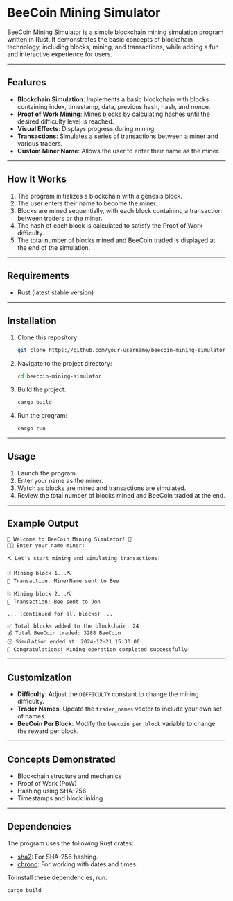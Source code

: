# BeeCoin Mining Simulator

BeeCoin Mining Simulator is a simple blockchain mining simulation program written in Rust. It demonstrates the basic concepts of blockchain technology, including blocks, mining, and transactions, while adding a fun and interactive experience for users.

---

## Features

- **Blockchain Simulation**: Implements a basic blockchain with blocks containing index, timestamp, data, previous hash, hash, and nonce.
- **Proof of Work Mining**: Mines blocks by calculating hashes until the desired difficulty level is reached.
- **Visual Effects**: Displays progress during mining.
- **Transactions**: Simulates a series of transactions between a miner and various traders.
- **Custom Miner Name**: Allows the user to enter their name as the miner.

---

## How It Works

1. The program initializes a blockchain with a genesis block.
2. The user enters their name to become the miner.
3. Blocks are mined sequentially, with each block containing a transaction between traders or the miner.
4. The hash of each block is calculated to satisfy the Proof of Work difficulty.
5. The total number of blocks mined and BeeCoin traded is displayed at the end of the simulation.

---

## Requirements

- Rust (latest stable version)

---

## Installation

1. Clone this repository:

   ```bash
   git clone https://github.com/your-username/beecoin-mining-simulator.git
   ```

2. Navigate to the project directory:

   ```bash
   cd beecoin-mining-simulator
   ```

3. Build the project:

   ```bash
   cargo build
   ```

4. Run the program:

   ```bash
   cargo run
   ```

---

## Usage

1. Launch the program.
2. Enter your name as the miner.
3. Watch as blocks are mined and transactions are simulated.
4. Review the total number of blocks mined and BeeCoin traded at the end.

---

## Example Output

```
🚀 Welcome to BeeCoin Mining Simulator! 🚀
👷🏾 Enter your name miner: 

⛏️ Let's start mining and simulating transactions!

⛓️ Mining block 1...⛏️
📧 Transaction: MinerName sent to Bee

⛓️ Mining block 2...⛏️
📧 Transaction: Bee sent to Jon

... (continued for all blocks) ...

✅ Total blocks added to the blockchain: 24
💰 Total BeeCoin traded: 3288 BeeCoin
🕒 Simulation ended at: 2024-12-21 15:30:00
🎉 Congratulations! Mining operation completed successfully!
```

---

## Customization

- **Difficulty**: Adjust the `DIFFICULTY` constant to change the mining difficulty.
- **Trader Names**: Update the `trader_names` vector to include your own set of names.
- **BeeCoin Per Block**: Modify the `beecoin_per_block` variable to change the reward per block.

---

## Concepts Demonstrated

- Blockchain structure and mechanics
- Proof of Work (PoW)
- Hashing using SHA-256
- Timestamps and block linking

---

## Dependencies

The program uses the following Rust crates:

- [sha2](https://crates.io/crates/sha2): For SHA-256 hashing.
- [chrono](https://crates.io/crates/chrono): For working with dates and times.

To install these dependencies, run:

```bash
cargo build
```
